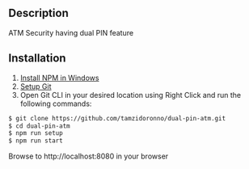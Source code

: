 
## Description

ATM Security having dual PIN feature

## Installation
1. [Install NPM in Windows](https://nodejs.org/dist/v18.16.0/node-v18.16.0-x86.msi)
2. [Setup Git](https://git-scm.com/download/win)
3. Open Git CLI in your desired location using Right Click and run the following commands:
```bash
$ git clone https://github.com/tamzidoronno/dual-pin-atm.git
$ cd dual-pin-atm
$ npm run setup
$ npm run start
```
Browse to http://localhost:8080 in your browser